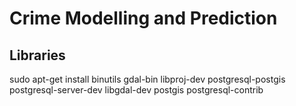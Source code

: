 # Crime Modelling and Prediction
## Libraries
sudo apt-get install binutils gdal-bin libproj-dev postgresql-postgis postgresql-server-dev libgdal-dev postgis postgresql-contrib
